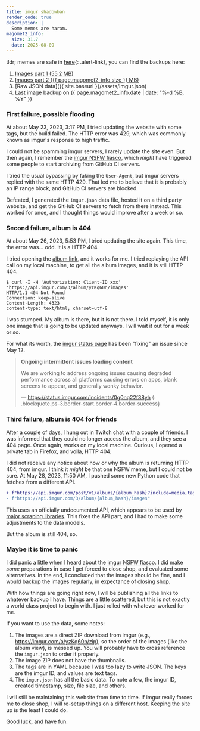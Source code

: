 ```yaml
---
title: imgur shadowban
render_code: true
description: |
  Some memes are haram.
magomet2_info:
  size: 31.7
  date: 2025-08-09
---
```


<div class="alert alert-primary" markdown="1">

tldr; memes are safe in [here](../imgur/){: .alert-link}, you can find the backups here:

1. [Images part 1 (55.2 MB)](https://f000.backblazeb2.com/file/thes1tuation-memes/magomet.zip)
1. [Images part 2 ({{ page.magomet2_info.size }} MB)](https://f000.backblazeb2.com/file/thes1tuation-memes/magomet2.zip)
1. [Raw JSON data]({{ site.baseurl }}/assets/imgur.json)
1. Last image backup on <time datetime="{{ page.magomet2_info.date }}">{{ page.magomet2_info.date | date: "%-d %B, %Y" }}</time>

</div>

### First failure, possible flooding

At about <time datetime="2023-05-23T15:17:34+08:00">May 23, 2023, 3:17 PM</time>,
I tried updating the website with some tags, but the build failed.
The HTTP error was 429, which was commonly known as imgur's response
to high traffic.

I could not be spamming imgur servers, I rarely update the site even.
But then again, I remember the [imgur NSFW fiasco][1],
which _might_ have triggered some people to start archiving from GitHub CI servers.

I tried the usual bypassing by faking the `User-Agent`, but imgur servers
replied with the same HTTP 429. That led me to believe that it is probably
an IP range block, and GitHub CI servers are blocked.

Defeated, I generated the `imgur.json` data file, hosted it on a third party
website, and get the GitHub CI servers to fetch from there instead. This worked
for once, and I thought things would improve after a week or so.

### Second failure, album is 404

At about <time datetime="2023-05-26T17:53:26+08:00">May 26, 2023, 5:53 PM</time>,
I tried updating the site again. This time, the error was... odd. It is a HTTP 404.

I tried opening the [album link](https://imgur.com/a/yzKq60n), and it works for me.
I tried replaying the API call on my local machine, to get all the album images,
and it is still HTTP 404.

```console
$ curl -I -H 'Authorization: Client-ID xxx' 'https://api.imgur.com/3/album/yzKq60n/images'
HTTP/1.1 404 Not Found
Connection: keep-alive
Content-Length: 4323
content-type: text/html; charset=utf-8
```

I was stumped. My album is there, but it is not there. I told myself,
it is only one image that is going to be updated anyways. I will wait it out
for a week or so.

For what its worth, the [imgur status page](https://status.imgur.com/) has been
"fixing" an issue since May 12.

<!-- prettier-ignore-start -->
> **Ongoing intermittent issues loading content**
>
> We are working to address ongoing issues causing degraded performance across all platforms causing errors on apps, blank screens to appear, and generally wonky behavior.
>
> &mdash; <https://status.imgur.com/incidents/0g0nq22f38yh>
{: .blockquote.ps-3.border-start.border-4.border-success}
<!-- prettier-ignore-end -->

### Third failure, album is 404 for friends

After a couple of days, I hung out in Twitch chat with a couple of friends.
I was informed that they could no longer access the album, and they see a 404 page.
Once again, works on my local machine. Curious, I opened a private tab in Firefox,
and voila, HTTP 404.

I did not receive any notice about how or why the album is returning HTTP 404,
from imgur. I think it _might_ be that one NSFW meme, but I could not be sure.
At <time datetime="2023-05-28T11:50:23+08:00">May 28, 2023, 11:50 AM</time>,
I pushed some new Python code that fetches from a different API.

```diff
+ f"https://api.imgur.com/post/v1/albums/{album_hash}?include=media,tags,account"
- f"https://api.imgur.com/3/album/{album_hash}/images"
```

This uses an officially undocumented API, which appears to be used by
[major scraping libraries](https://github.com/mikf/gallery-dl/blob/v1.25.5/gallery_dl/extractor/imgur.py#L413).
This fixes the API part, and I had to make some adjustments to the data models.

But the album is still 404, so.

### Maybe it is time to panic

I did panic a little when I heard about the [imgur NSFW fiasco][1]. I did make
_some_ preparations in case I get forced to close shop, and evaluated some
alternatives. In the end, I concluded that the images should be fine, and I would
backup the images regularly, in expectance of closing shop.

With how things are going right now, I will be publishing all the links to whatever
backup I have. Things are a little scattered, but this is not exactly a
world class project to begin with. I just rolled with whatever worked for me.

If you want to use the data, some notes:

1. The images are a direct ZIP download from imgur (e.g., <https://imgur.com/a/yzKq60n/zip>),
   so the order of the images (like the album view), is messed up. You will
   probably have to cross reference the `imgur.json` to order it properly.
1. The image ZIP does not have the thumbnails.
1. The tags are in YAML because I was too lazy to write JSON. The keys are the
   imgur ID, and values are text tags.
1. The `imgur.json` has all the basic data. To note a few, the imgur ID, created timestamp,
   size, file size, and others.

I will still be maintaining this website from time to time. If imgur really forces
me to close shop, I will re-setup things on a different host. Keeping the site
up is the least I could do.

Good luck, and have fun.

[1]: https://old.reddit.com/r/DataHoarder/comments/12sbch3/imgur_is_updating_their_tos_on_may_15_2023_all/
